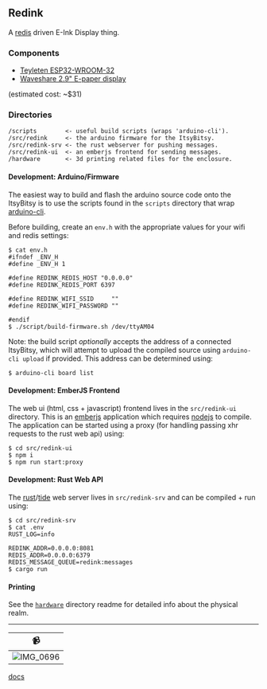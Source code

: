 ## Redink

A [redis] driven E-Ink Display thing.

### Components

- [Teyleten ESP32-WROOM-32](https://www.amazon.com/gp/product/B08246MCL5)
- [Waveshare 2.9" E-paper display](https://www.amazon.com/gp/product/B07P6MJPTD)

(estimated cost: ~$31)

### Directories

```
/scripts        <- useful build scripts (wraps 'arduino-cli').
/src/redink     <- the arduino firmware for the ItsyBitsy.
/src/redink-srv <- the rust webserver for pushing messages.
/src/redink-ui  <- an emberjs frontend for sending messages.
/hardware       <- 3d printing related files for the enclosure.
```

#### Development: Arduino/Firmware

The easiest way to build and flash the arduino source code onto the ItsyBitsy is to use the scripts found in the
`scripts` directory that wrap [arduino-cli].

Before building, create an `env.h` with the appropriate values for your wifi and redis settings:

```
$ cat env.h
#ifndef _ENV_H
#define _ENV_H 1

#define REDINK_REDIS_HOST "0.0.0.0"
#define REDINK_REDIS_PORT 6397

#define REDINK_WIFI_SSID     ""
#define REDINK_WIFI_PASSWORD ""

#endif
$ ./script/build-firmware.sh /dev/ttyAM04
```

Note: the build script _optionally_ accepts the address of a connected ItsyBitsy, which will attempt to upload
the compiled source using `arduino-cli upload` if provided. This address can be determined using:

```
$ arduino-cli board list
```

#### Development: EmberJS Frontend

The web ui (html, css + javascript) frontend lives in the `src/redink-ui` directory. This is an [emberjs] application
which requires [nodejs] to compile. The application can be started using a proxy (for handling passing xhr requests
to the rust web api) using:

```
$ cd src/redink-ui
$ npm i
$ npm run start:proxy
```

#### Development: Rust Web API

The [rust]/[tide] web server lives in `src/redink-srv` and can be compiled + run using:

```
$ cd src/redink-srv
$ cat .env
RUST_LOG=info

REDINK_ADDR=0.0.0.0:8081
REDIS_ADDR=0.0.0.0:6379
REDIS_MESSAGE_QUEUE=redink:messages
$ cargo run
```


#### Printing

See the [`hardware`](/hardware) directory readme for detailed info about the physical realm.

----

| :video_camera: |
| --- |
| ![IMG_0696](https://user-images.githubusercontent.com/1545348/157158916-bed1ecfa-6968-49d5-8718-632c23f21276.gif) |

[docs](/.docs/README.md)


[arduino-cli]: https://github.com/arduino/arduino-cli
[emberjs]: https://emberjs.com/
[nodejs]: https://nodejs.org/en/
[tide]: https://github.com/http-rs/tide
[rust]: https://www.rust-lang.org/
[redis]: https://redis.io/

